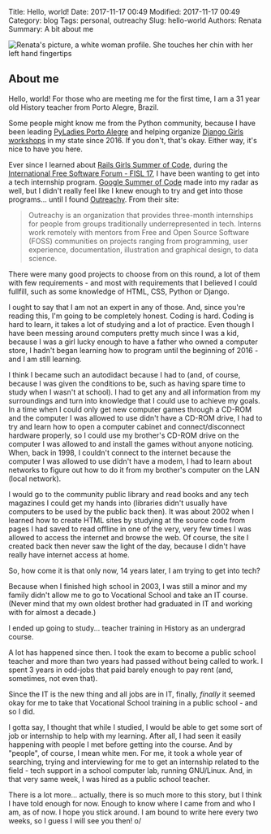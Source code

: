 Title: Hello, world!
Date: 2017-11-17 00:49
Modified: 2017-11-17 00:49
Category: blog
Tags: personal, outreachy
Slug: hello-world
Authors: Renata
Summary: A bit about me

![Renata's picture, a white woman profile. She touches her chin with her left hand fingertips]({filename}/img/author.png)

## About me
Hello, world! For those who are meeting me for the first time, I am a 31 year old History teacher from Porto Alegre, Brazil.

Some people might know me from the Python community, because I have been leading [PyLadies Porto Alegre](https://pyladiespoa.pythonanywhere.com) and helping organize [Django Girls workshops](https://blog.djangogirls.org/post/166221911403/django-girls-rio-grande-do-sul) in my state since 2016. If you don't, that's okay. Either way, it's nice to have you here.

Ever since I learned about [Rails Girls Summer of Code](https://railsgirlssummerofcode.org/), during the [International Free Software Forum - FISL 17](http://softwarelivre.org/fisl18), I have been wanting to get into a tech internship program. [Google Summer of Code](https://developers.google.com/open-source/gsoc/) made into my radar as well, but I didn't really feel like I knew enough to try and get into those programs... until I found [Outreachy](https://outreachy.org). From their site:

> Outreachy is an organization that provides three-month internships for people from groups traditionally underrepresented in tech. Interns work remotely with mentors from Free and Open Source Software (FOSS) communities on projects ranging from programming, user experience, documentation, illustration and graphical design, to data science.

There were many good projects to choose from on this round, a lot of them with few requirements - and most with requirements that I believed I could fullfill, such as some knowledge of HTML, CSS, Python or Django.

I ought to say that I am not an expert in any of those. And, since you're reading this, I'm going to be completely honest. Coding is hard. Coding is hard to learn, it takes a lot of studying and a lot of practice. Even though I have been messing around computers pretty much since I was a kid, because I was a girl lucky enough to have a father who owned a computer store, I hadn't began learning how to program until the beginning of 2016 - and I am still learning.

I think I became such an autodidact because I had to (and, of course, because I was given the conditions to be, such as having spare time to study when I wasn't at school). I had to get any and all information from my surroundings and turn into knowledge that I could use to achieve my goals. In a time when I could only get new computer games through a CD-ROM and the computer I was allowed to use didn't have a CD-ROM drive, I had to try and learn how to open a computer cabinet and connect/disconnect hardware properly, so I could use my brother's CD-ROM drive on the computer I was allowed to and install the games without anyone noticing. When, back in 1998, I couldn't connect to the internet because the computer I was allowed to use didn't have a modem, I had to learn about networks to figure out how to do it from my brother's computer on the LAN (local network).

I would go to the community public library and read books and any tech magazines I could get my hands into (libraries didn't usually have computers to be used by the public back then). It was about 2002 when I learned how to create HTML sites by studying at the source code from pages I had saved to read offline in one of the very, very few times I was allowed to access the internet and browse the web. Of course, the site I created back then never saw the light of the day, because I didn't have really have internet access at home.

So, how come it is that only now, 14 years later, I am trying to get into tech?

Because when I finished high school in 2003, I was still a minor and my family didn't allow me to go to Vocational School and take an IT course. (Never mind that my own oldest brother had graduated in IT and working with for almost a decade.)

I ended up going to study... teacher training in History as an undergrad course.

A lot has happened since then. I took the exam to become a public school teacher and more than two years had passed without being called to work. I spent 3 years in odd-jobs that paid barely enough to pay rent (and, sometimes, not even that).

Since the IT is the new thing and all jobs are in IT, finally, *finally* it seemed okay for me to take that Vocational School training in a public school - and so I did.

I gotta say, I thought that while I studied, I would be able to get some sort of job or internship to help with my learning. After all, I had seen it easily happening with people I met before getting into the course. And by "people", of course, I mean white men. For me, it took a whole year of searching, trying and interviewing for me to get an internship related to the field - tech support in a school computer lab, running GNU/Linux. And, in that very same week, I was hired as a public school teacher.

There is a lot more... actually, there is so much more to this story, but I think I have told enough for now. Enough to know where I came from and who I am, as of now. I hope you stick around. I am bound to write here every two weeks, so I guess I will see you then! o/
